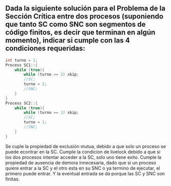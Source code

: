 ## Dada la siguiente solución para el Problema de la Sección Crítica entre dos procesos (suponiendo que tanto SC como SNC son segmentos de código finitos, es decir que terminan en algún momento), indicar si cumple con las 4 condiciones requeridas:
```c
int turno = 1;
Process SC1::{
    while (true){ 
        while (turno == 2) skip;
        //SC;
        turno = 2;
        //SNC;
    }
}
Process SC2::{ 
    while (true){ 
        while (turno == 1) skip;
        //SC;
        turno = 1;
        //SNC;
    }
}
```

Se cuple la propiedad de exclusión mutua, debido a que solo un proceso se puede econtrar en la SC. Cumple la condicion de livelock debido a que si los dos procesos intentar acceder a la SC, solo uno tiene exito. Cumple la propiedad de ausencia de demora innecesaria, dado que si un proceso quiere entrar a la SC y el otro esta en su SNC o ya termino de ejecutar, el primero puede entrar. Y la eventual entrada se da porque las SC y SNC son finitas.

